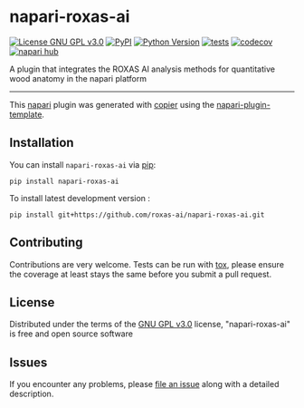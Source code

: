 # napari-roxas-ai

[![License GNU GPL v3.0](https://img.shields.io/pypi/l/napari-roxas-ai.svg?color=green)](https://github.com/roxas-ai/napari-roxas-ai/raw/main/LICENSE)
[![PyPI](https://img.shields.io/pypi/v/napari-roxas-ai.svg?color=green)](https://pypi.org/project/napari-roxas-ai)
[![Python Version](https://img.shields.io/pypi/pyversions/napari-roxas-ai.svg?color=green)](https://python.org)
[![tests](https://github.com/roxas-ai/napari-roxas-ai/workflows/tests/badge.svg)](https://github.com/roxas-ai/napari-roxas-ai/actions)
[![codecov](https://codecov.io/gh/roxas-ai/napari-roxas-ai/branch/main/graph/badge.svg)](https://codecov.io/gh/roxas-ai/napari-roxas-ai)
[![napari hub](https://img.shields.io/endpoint?url=https://api.napari-hub.org/shields/napari-roxas-ai)](https://napari-hub.org/plugins/napari-roxas-ai)

A plugin that integrates the ROXAS AI analysis methods for quantitative wood anatomy in the napari platform

----------------------------------

This [napari] plugin was generated with [copier] using the [napari-plugin-template].

<!--
Don't miss the full getting started guide to set up your new package:
https://github.com/napari/napari-plugin-template#getting-started

and review the napari docs for plugin developers:
https://napari.org/stable/plugins/index.html
-->

## Installation

You can install `napari-roxas-ai` via [pip]:

    pip install napari-roxas-ai



To install latest development version :

    pip install git+https://github.com/roxas-ai/napari-roxas-ai.git


## Contributing

Contributions are very welcome. Tests can be run with [tox], please ensure
the coverage at least stays the same before you submit a pull request.

## License

Distributed under the terms of the [GNU GPL v3.0] license,
"napari-roxas-ai" is free and open source software

## Issues

If you encounter any problems, please [file an issue] along with a detailed description.

[napari]: https://github.com/napari/napari
[copier]: https://copier.readthedocs.io/en/stable/
[@napari]: https://github.com/napari
[MIT]: http://opensource.org/licenses/MIT
[BSD-3]: http://opensource.org/licenses/BSD-3-Clause
[GNU GPL v3.0]: http://www.gnu.org/licenses/gpl-3.0.txt
[GNU LGPL v3.0]: http://www.gnu.org/licenses/lgpl-3.0.txt
[Apache Software License 2.0]: http://www.apache.org/licenses/LICENSE-2.0
[Mozilla Public License 2.0]: https://www.mozilla.org/media/MPL/2.0/index.txt
[napari-plugin-template]: https://github.com/napari/napari-plugin-template

[file an issue]: https://github.com/roxas-ai/napari-roxas-ai/issues

[napari]: https://github.com/napari/napari
[tox]: https://tox.readthedocs.io/en/latest/
[pip]: https://pypi.org/project/pip/
[PyPI]: https://pypi.org/
